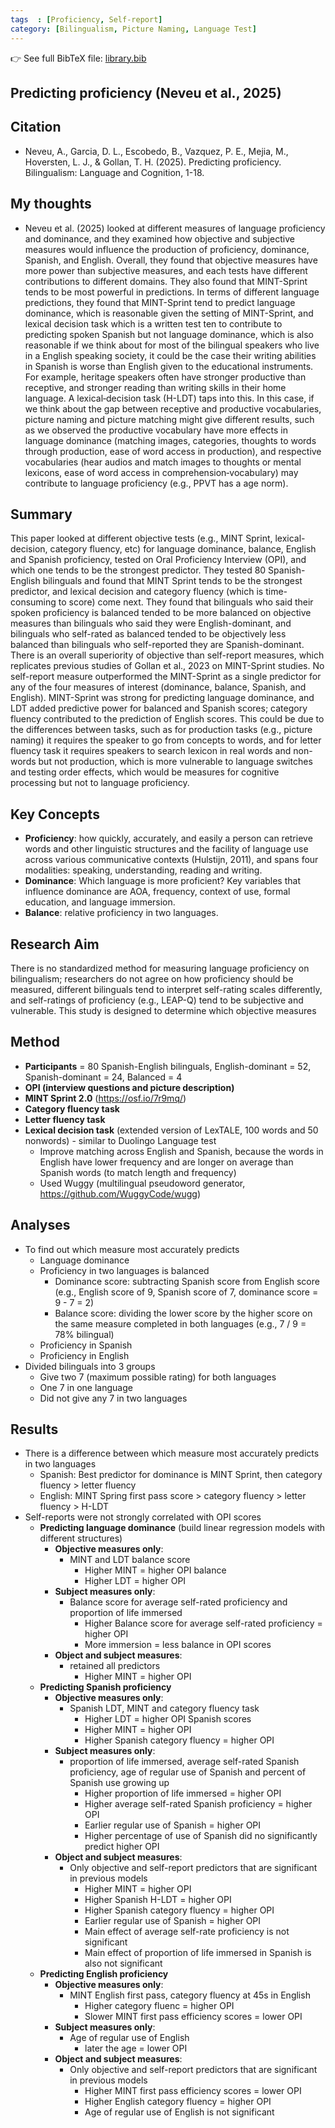 ```yaml
---
tags  : [Proficiency, Self-report]
category: [Bilingualism, Picture Naming, Language Test]
---
```

👉 See full BibTeX file: [library.bib](../library.bib)

## Predicting proficiency (Neveu et al., 2025)

## Citation 

- Neveu, A., Garcia, D. L., Escobedo, B., Vazquez, P. E., Mejia, M., Hoversten, L. J., & Gollan, T. H. (2025). Predicting proficiency. Bilingualism: Language and Cognition, 1-18.

## My thoughts
- Neveu et al. (2025) looked at different measures of language proficiency and dominance, and they examined how objective and subjective measures would influence the production of proficiency, dominance, Spanish, and English. Overall, they found that objective measures have more power than subjective measures, and each tests have different contributions to different domains. They also found that MINT-Sprint tends to be most powerful in predictions. In terms of different language predictions, they found that MINT-Sprint tend to predict language dominance, which is reasonable given the setting of MINT-Sprint, and lexical decision task which is a written test ten to contribute to predicting spoken Spanish but not language dominance, which is also reasonable if we think about for most of the bilingual speakers who live in a English speaking society, it could be the case their writing abilities in Spanish is worse than English given to the educational instruments. For example, heritage speakers often have stronger productive than receptive, and stronger reading than writing skills in their home language. A lexical‐decision task (H-LDT) taps into this. In this case, if we think about the gap between receptive and productive vocabularies, picture naming and picture matching might give different results, such as we observed the productive vocabulary have more effects in language dominance (matching images, categories, thoughts to words through production, ease of word access in production), and respective vocabularies (hear audios and match images to thoughts or mental lexicons, ease of word access in comprehension‐vocabulary) may contribute to language proficiency (e.g., PPVT has a age norm). 

## Summary 

This paper looked at different objective tests (e.g., MINT Sprint, lexical-decision, category fluency, etc) for language dominance, balance, English and Spanish proficiency, tested on Oral Proficiency Interview (OPI), and which one tends to be the strongest predictor. They tested 80 Spanish-English bilinguals and found that MINT Sprint tends to be the strongest predictor, and lexical decision and category fluency (which is time-consuming to score) come next. They found that bilinguals who said their spoken proficiency is balanced tended to be more balanced on objective measures than bilinguals who said they were English-dominant, and bilinguals who self-rated as balanced tended to be objectively less balanced than bilinguals who self-reported they are Spanish-dominant. There is an overall superiority of objective than self-report measures, which replicates previous studies of Gollan et al., 2023 on MINT-Sprint studies. No self-report measure outperformed the MINT-Sprint as a single predictor for any of the four measures of interest (dominance, balance, Spanish, and English). MINT-Sprint was strong for predicting language dominance, and LDT added predictive power for balanced and Spanish scores; category fluency contributed to the prediction of English scores. This could be due to the differences between tasks, such as for production tasks (e.g., picture naming) it requires the speaker to go from concepts to words, and for letter fluency task it requires speakers to search lexicon in real words and non-words but not production, which is more vulnerable to language switches and testing order effects, which would be measures for cognitive processing but not to language proficiency. 

##  Key Concepts
- **Proficiency**: how quickly, accurately, and easily a person can retrieve words and other linguistic structures and the facility of language use across various communicative contexts (Hulstijn, 2011), and spans four modalities: speaking, understanding, reading and writing.
- **Dominance**: Which language is more proficient? Key variables that influence dominance are AOA, frequency, context of use, formal education, and language immersion. 
- **Balance**: relative proficiency in two languages. 

## Research Aim
There is no standardized method for measuring language proficiency on bilingualism; researchers do not agree on how proficiency should be measured, different bilinguals tend to interpret self-rating scales differently, and self-ratings of proficiency (e.g., LEAP-Q) tend to be subjective and vulnerable. This study is designed to determine which objective measures 

## Method
- **Participants** = 80 Spanish-English bilinguals, English-dominant = 52, Spanish-dominant = 24, Balanced = 4
- **OPI (interview questions and picture description)**
- **MINT Sprint 2.0** (https://osf.io/7r9mq/)
- **Category fluency task** 
- **Letter fluency task**
- **Lexical decision task** (extended version of LexTALE, 100 words and 50 nonwords) - similar to Duolingo Language test
    - Improve matching across English and Spanish, because the words in English have lower frequency and are longer on average than Spanish words  (to match length and frequency)
    - Used Wuggy (multilingual pseudoword generator, https://github.com/WuggyCode/wugg)

## Analyses
- To find out which measure most accurately predicts 
    - Language dominance 
    - Proficiency in two languages is balanced 
        - Dominance score: subtracting Spanish score from English score (e.g., English score of 9, Spanish score of 7, dominance score = 9 - 7 = 2)
        - Balance score: dividing the lower score by the higher score on the same measure completed in both languages (e.g., 7 / 9 = 78% bilingual)
    - Proficiency in Spanish 
    - Proficiency in English
- Divided bilinguals into 3 groups 
    - Give two 7 (maximum possible rating) for both languages 
    - One 7 in one language 
    - Did not give any 7 in two languages

## Results
- There is a difference between which measure most accurately predicts in two languages 
    - Spanish: Best predictor for dominance is MINT Sprint, then category fluency > letter fluency 
    - English: MINT Spring first pass score > category fluency > letter fluency > H-LDT
- Self-reports were not strongly correlated with OPI scores
    - **Predicting language dominance** (build linear regression models with different structures)
        - **Objective measures only**: 
            - MINT and LDT balance score 
                - Higher MINT = higher OPI balance 
                - Higher LDT = higher OPI
        - **Subject measures only**: 
            - Balance score for average self-rated proficiency and proportion of life immersed 
                - Higher Balance score for average self-rated proficiency = higher OPI
                - More immersion = less balance in OPI scores
        - **Object and subject measures**: 
            - retained all predictors
                - Higher MINT = higher OPI 
    -  **Predicting Spanish proficiency**
        - **Objective measures only**: 
            - Spanish LDT, MINT and category fluency task 
                - Higher LDT = higher OPI Spanish scores 
                - Higher MINT = higher OPI
                - Higher Spanish category fluency = higher OPI 
        - **Subject measures only**: 
            - proportion of life immersed, average self-rated Spanish proficiency, age of regular use of Spanish and percent of Spanish use growing up
                - Higher proportion of life immersed = higher OPI
                - Higher average self-rated Spanish proficiency = higher OPI
                - Earlier regular use of Spanish = higher OPI
                - Higher percentage of use of Spanish did no significantly predict higher OPI
        - **Object and subject measures**: 
            - Only objective and self-report predictors that are significant in previous models 
                - Higher MINT = higher OPI 
                - Higher Spanish H-LDT = higher OPI 
                - Higher Spanish category fluency = higher OPI
                - Earlier regular use of Spanish = higher OPI
                - Main effect of average self-rate proficiency is not significant 
                - Main effect of proportion of life immersed in Spanish is also not significant 
    -  **Predicting English proficiency**
        - **Objective measures only**: 
            - MINT English first pass, category fluency at 45s in English
                - Higher category fluenc = higher OPI 
                - Slower MINT first pass efficiency scores = lower OPI
        - **Subject measures only**: 
            - Age of regular use of English
                - later the age = lower OPI
        - **Object and subject measures**: 
            - Only objective and self-report predictors that are significant in previous models 
                - Higher MINT first pass efficiency scores = lower OPI 
                - Higher English category fluency = higher OPI
                - Age of regular use of English is not significant

